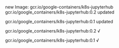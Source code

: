 new Image: gcr.io/google-containers/k8s-jupyterhub
gcr.io/google_containers/k8s-jupyterhub:0.2 updated 

gcr.io/google_containers/k8s-jupyterhub:0.1 updated 

gcr.io/google_containers/k8s-jupyterhub:0.2 √

gcr.io/google_containers/k8s-jupyterhub:0.1 √


